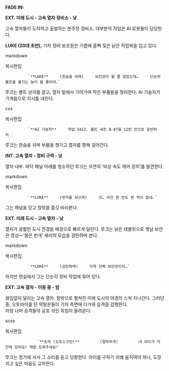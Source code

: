 **FADE IN:**

**EXT. 미래 도시 - 고속 열차 정비소 - 낮**

고속 열차들이 도착하고 출발하는 분주한 정비소. 대부분의 작업은 AI 로봇들이 담당한다.

**LUKE (20대 초반),** 기차 정비 보조원은 기름에 흠뻑 젖은 낡은 작업복을 입고 있다.

markdown

복사편집

              `**LUKE**     (한숨을 쉬며)     보안관이 될 줄 알았는데…     단순히 볼트를 옮기는 놈이 될 줄이야.`

루크는 볼트 상자를 끌고, 열차 밑에서 기어가며 작은 부품들을 정리한다. AI 기술자가 기계음으로 지시를 내린다.

css

복사편집

              `**AI 기술자**     작업 3412. 볼트 세트 B-07을 12번 칸으로 운반하라.`

루크는 한숨을 쉬며 부품을 챙기고 열차를 향해 걸어간다.

**INT. 고속 열차 - 정비 구역 - 낮**

열차 내부. 바닥 패널 아래를 청소하던 루크는 우연히 ‘비상 속도 제어 장치’를 발견한다.

markdown

복사편집

              `**LUKE**     (먼지를 닦으며)     어… 이건 한 번도 본 적이 없네.`

그는 패널을 닫고 창밖을 흘깃 바라본다.

**EXT. 미래 도시 - 고속 열차 - 낮**

열차가 광활한 도시 전경을 배경으로 빠르게 달린다. 루크는 낡은 태블릿으로 옛날 보안관 영상—‘붉은 번개’ 제리의 모습을 감탄하며 본다.

markdown

복사편집

              `**LUKE**     (감탄하며)     이게 진짜 보안관이지…`

하지만 현실에서 그는 단순히 정비 작업에 묶여 있다.

**EXT. 고속 열차 - 이동 중 - 밤**

끊임없이 달리는 고속 열차. 창밖으로 펼쳐진 미래 도시의 야경이 스쳐 지나간다. 그러던 중, 오토바이를 탄 약탈꾼들이 기차 측면에 다가와 습격을 감행한다.  
차창 너머 승객들의 공포 섞인 외침이 들려온다.

scss

복사편집

                  `**승객 (오프스크린)**         (절박하게)         내 아이가 저 칸에 있어요! 제발 도와주세요!`

루크는 창가에 서서 그 소리를 듣고 당황한다. 아이를 구하기 위해 움직여야 하나, 도망치고 싶은 마음도 교차한다.